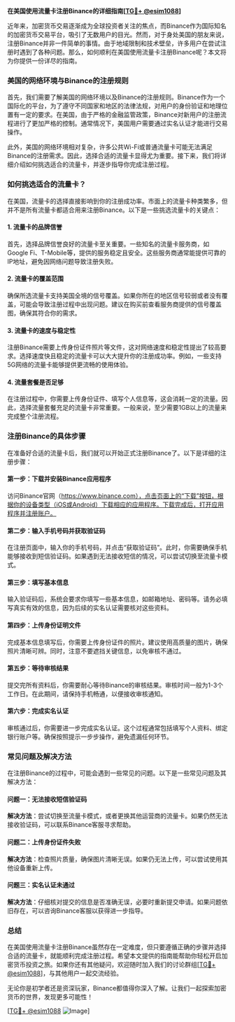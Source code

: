 **在美国使用流量卡注册Binance的详细指南[[TG💪+ @esim1088](https://t.me/s/esim1088)]**

近年来，加密货币交易逐渐成为全球投资者关注的焦点，而Binance作为国际知名的加密货币交易平台，吸引了无数用户的目光。然而，对于身处美国的朋友来说，注册Binance并非一件简单的事情。由于地域限制和技术壁垒，许多用户在尝试注册时遇到了各种问题。那么，如何顺利在美国使用流量卡注册Binance呢？本文将为你提供一份详尽的指南。

### 美国的网络环境与Binance的注册规则

首先，我们需要了解美国的网络环境以及Binance的注册规则。Binance作为一个国际化的平台，为了遵守不同国家和地区的法律法规，对用户的身份验证和地理位置有一定的要求。在美国，由于严格的金融监管政策，Binance对新用户的注册流程进行了更加严格的控制。通常情况下，美国用户需要通过实名认证才能进行交易操作。

此外，美国的网络环境相对复杂，许多公共Wi-Fi或普通流量卡可能无法满足Binance的注册需求。因此，选择合适的流量卡显得尤为重要。接下来，我们将详细介绍如何挑选适合的流量卡，并逐步指导你完成注册过程。

### 如何挑选适合的流量卡？

在美国，流量卡的选择直接影响到你的注册成功率。市面上的流量卡种类繁多，但并不是所有流量卡都适合用来注册Binance。以下是一些挑选流量卡的关键点：

#### 1. **流量卡的品牌信誉**
   首先，选择品牌信誉良好的流量卡至关重要。一些知名的流量卡服务商，如Google Fi、T-Mobile等，提供的服务稳定且安全。这些服务商通常能提供可靠的IP地址，避免因网络问题导致注册失败。

#### 2. **流量卡的覆盖范围**
   确保所选流量卡支持美国全境的信号覆盖。如果你所在的地区信号较弱或者没有覆盖，可能会导致注册过程中出现问题。建议在购买前查看服务商提供的信号覆盖图，确保其符合你的需求。

#### 3. **流量卡的速度与稳定性**
   注册Binance需要上传身份证件照片等文件，这对网络速度和稳定性提出了较高要求。选择速度快且稳定的流量卡可以大大提升你的注册成功率。例如，一些支持5G网络的流量卡能够提供更流畅的使用体验。

#### 4. **流量套餐是否足够**
   在注册过程中，你需要上传身份证件、填写个人信息等，这会消耗一定的流量。因此，选择流量套餐充足的流量卡非常重要。一般来说，至少需要1GB以上的流量来完成整个注册流程。

### 注册Binance的具体步骤

在准备好合适的流量卡后，我们就可以开始正式注册Binance了。以下是详细的注册步骤：

#### 第一步：下载并安装Binance应用程序
   访问Binance官网（https://www.binance.com），点击页面上的“下载”按钮，根据你的设备类型（iOS或Android）下载相应的应用程序。下载完成后，打开应用程序并注册账户。

#### 第二步：输入手机号码并获取验证码
   在注册页面中，输入你的手机号码，并点击“获取验证码”。此时，你需要确保手机能够接收到短信验证码。如果遇到无法接收短信的情况，可以尝试切换至流量卡模式。

#### 第三步：填写基本信息
   输入验证码后，系统会要求你填写一些基本信息，如邮箱地址、密码等。请务必填写真实有效的信息，因为后续的实名认证需要核对这些资料。

#### 第四步：上传身份证明文件
   完成基本信息填写后，你需要上传身份证件的照片。建议使用高质量的图片，确保照片清晰可辨。同时，注意不要遮挡关键信息，以免审核不通过。

#### 第五步：等待审核结果
   提交完所有资料后，你需要耐心等待Binance的审核结果。审核时间一般为1-3个工作日。在此期间，请保持手机畅通，以便接收审核通知。

#### 第六步：完成实名认证
   审核通过后，你需要进一步完成实名认证。这个过程通常包括填写个人资料、绑定银行账户等。确保按照提示一步步操作，避免遗漏任何环节。

### 常见问题及解决方法

在注册Binance的过程中，可能会遇到一些常见的问题。以下是一些常见问题及其解决方法：

#### 问题一：无法接收短信验证码
   **解决方法**：尝试切换至流量卡模式，或者更换其他运营商的流量卡。如果仍然无法接收验证码，可以联系Binance客服寻求帮助。

#### 问题二：上传身份证件失败
   **解决方法**：检查照片质量，确保图片清晰无误。如果仍无法上传，可以尝试使用其他设备重新上传。

#### 问题三：实名认证未通过
   **解决方法**：仔细核对提交的信息是否准确无误，必要时重新提交申请。如果问题依旧存在，可以咨询Binance客服以获得进一步指导。

### 总结

在美国使用流量卡注册Binance虽然存在一定难度，但只要遵循正确的步骤并选择合适的流量卡，就能顺利完成注册过程。希望本文提供的指南能帮助你轻松开启加密货币投资之旅。如果你还有其他疑问，欢迎随时加入我们的讨论群组[[TG💪+ @esim1088](https://t.me/s/esim1088)]，与其他用户一起交流经验。

无论你是初学者还是资深玩家，Binance都值得你深入了解。让我们一起探索加密货币的世界，发现更多可能性！

[[TG💪+ @esim1088](https://t.me/s/esim1088) ![Image](https://i.postimg.cc/4NQfJmqS/Snipaste-2025-05-13-00-14-12.png)]
